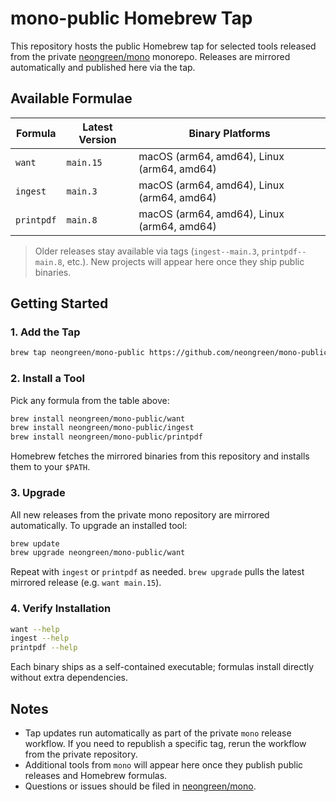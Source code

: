 # mono-public Homebrew Tap

This repository hosts the public Homebrew tap for selected tools released from the private [neongreen/mono](https://github.com/neongreen/mono) monorepo. Releases are mirrored automatically and published here via the tap.

## Available Formulae

| Formula  | Latest Version | Binary Platforms |
|----------|----------------|------------------|
| `want`   | `main.15`      | macOS (arm64, amd64), Linux (arm64, amd64) |
| `ingest` | `main.3`       | macOS (arm64, amd64), Linux (arm64, amd64) |
| `printpdf` | `main.8`     | macOS (arm64, amd64), Linux (arm64, amd64) |

> Older releases stay available via tags (`ingest--main.3`, `printpdf--main.8`, etc.). New projects will appear here once they ship public binaries.

## Getting Started

### 1. Add the Tap

```bash
brew tap neongreen/mono-public https://github.com/neongreen/mono-public
```

### 2. Install a Tool

Pick any formula from the table above:

```bash
brew install neongreen/mono-public/want
brew install neongreen/mono-public/ingest
brew install neongreen/mono-public/printpdf
```

Homebrew fetches the mirrored binaries from this repository and installs them to your `$PATH`.

### 3. Upgrade

All new releases from the private mono repository are mirrored automatically. To upgrade an installed tool:

```bash
brew update
brew upgrade neongreen/mono-public/want
```

Repeat with `ingest` or `printpdf` as needed. `brew upgrade` pulls the latest mirrored release (e.g. `want main.15`).

### 4. Verify Installation

```bash
want --help
ingest --help
printpdf --help
```

Each binary ships as a self-contained executable; formulas install directly without extra dependencies.

## Notes

- Tap updates run automatically as part of the private `mono` release workflow. If you need to republish a specific tag, rerun the workflow from the private repository.
- Additional tools from `mono` will appear here once they publish public releases and Homebrew formulas.
- Questions or issues should be filed in [neongreen/mono](https://github.com/neongreen/mono).
